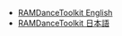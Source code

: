 - [RAMDanceToolkit English](RAMDanceToolkit%20English)
- [RAMDanceToolkit 日本語]( RAMDanceToolkit%20日本語 )